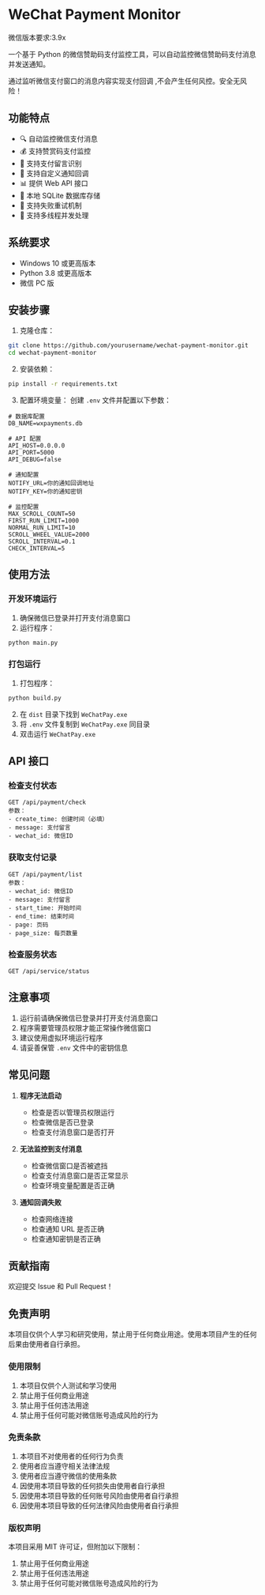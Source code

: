 # WeChat Payment Monitor

微信版本要求:3.9x

一个基于 Python 的微信赞助码支付监控工具，可以自动监控微信赞助码支付消息并发送通知。

通过监听微信支付窗口的消息内容实现支付回调 ,不会产生任何风控。安全无风险！

## 功能特点

- 🔍 自动监控微信支付消息
- 💰 支持赞赏码支付监控
- 📝 支持支付留言识别
- 🔔 支持自定义通知回调
- 📊 提供 Web API 接口
- 💾 本地 SQLite 数据库存储
- 🔄 支持失败重试机制
- 🎯 支持多线程并发处理

## 系统要求

- Windows 10 或更高版本
- Python 3.8 或更高版本
- 微信 PC 版

## 安装步骤

1. 克隆仓库：
```bash
git clone https://github.com/yourusername/wechat-payment-monitor.git
cd wechat-payment-monitor
```

2. 安装依赖：
```bash
pip install -r requirements.txt
```

3. 配置环境变量：
创建 `.env` 文件并配置以下参数：
```env
# 数据库配置
DB_NAME=wxpayments.db

# API 配置
API_HOST=0.0.0.0
API_PORT=5000
API_DEBUG=false

# 通知配置
NOTIFY_URL=你的通知回调地址
NOTIFY_KEY=你的通知密钥

# 监控配置
MAX_SCROLL_COUNT=50
FIRST_RUN_LIMIT=1000
NORMAL_RUN_LIMIT=10
SCROLL_WHEEL_VALUE=2000
SCROLL_INTERVAL=0.1
CHECK_INTERVAL=5
```

## 使用方法

### 开发环境运行

1. 确保微信已登录并打开支付消息窗口
2. 运行程序：
```bash
python main.py
```

### 打包运行

1. 打包程序：
```bash
python build.py
```

2. 在 `dist` 目录下找到 `WeChatPay.exe`
3. 将 `.env` 文件复制到 `WeChatPay.exe` 同目录
4. 双击运行 `WeChatPay.exe`

## API 接口

### 检查支付状态
```
GET /api/payment/check
参数：
- create_time: 创建时间（必填）
- message: 支付留言
- wechat_id: 微信ID
```

### 获取支付记录
```
GET /api/payment/list
参数：
- wechat_id: 微信ID
- message: 支付留言
- start_time: 开始时间
- end_time: 结束时间
- page: 页码
- page_size: 每页数量
```

### 检查服务状态
```
GET /api/service/status
```

## 注意事项

1. 运行前请确保微信已登录并打开支付消息窗口
2. 程序需要管理员权限才能正常操作微信窗口
3. 建议使用虚拟环境运行程序
4. 请妥善保管 `.env` 文件中的密钥信息

## 常见问题

1. **程序无法启动**
   - 检查是否以管理员权限运行
   - 检查微信是否已登录
   - 检查支付消息窗口是否打开

2. **无法监控到支付消息**
   - 检查微信窗口是否被遮挡
   - 检查支付消息窗口是否正常显示
   - 检查环境变量配置是否正确

3. **通知回调失败**
   - 检查网络连接
   - 检查通知 URL 是否正确
   - 检查通知密钥是否正确

## 贡献指南

欢迎提交 Issue 和 Pull Request！

## 免责声明

本项目仅供个人学习和研究使用，禁止用于任何商业用途。使用本项目产生的任何后果由使用者自行承担。

### 使用限制

1. 本项目仅供个人测试和学习使用
2. 禁止用于任何商业用途
3. 禁止用于任何违法用途
4. 禁止用于任何可能对微信账号造成风险的行为

### 免责条款

1. 本项目不对使用者的任何行为负责
2. 使用者应当遵守相关法律法规
3. 使用者应当遵守微信的使用条款
4. 因使用本项目导致的任何损失由使用者自行承担
5. 因使用本项目导致的任何账号风险由使用者自行承担
6. 因使用本项目导致的任何法律风险由使用者自行承担


### 版权声明

本项目采用 MIT 许可证，但附加以下限制：

1. 禁止用于任何商业用途
2. 禁止用于任何违法用途
3. 禁止用于任何可能对微信账号造成风险的行为





